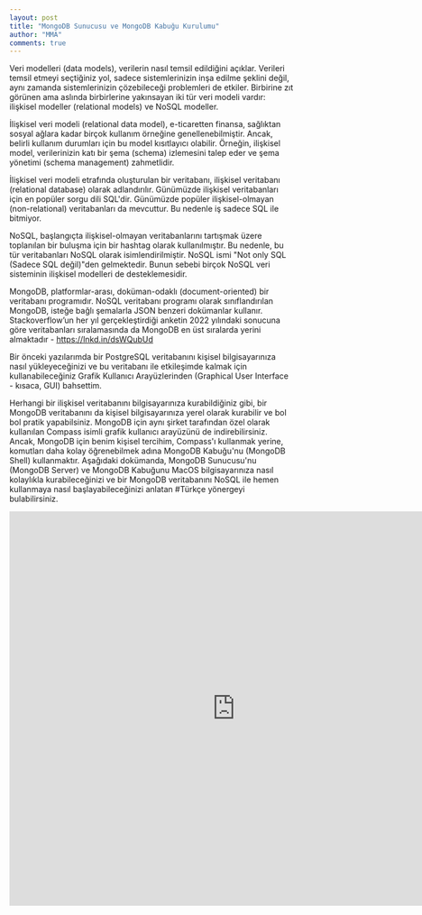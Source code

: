 ```yaml
---
layout: post
title: "MongoDB Sunucusu ve MongoDB Kabuğu Kurulumu"
author: "MMA"
comments: true
---
```


Veri modelleri (data models), verilerin nasıl temsil edildiğini açıklar. Verileri temsil etmeyi seçtiğiniz yol, sadece sistemlerinizin inşa edilme şeklini değil, aynı zamanda sistemlerinizin çözebileceği problemleri de etkiler. Birbirine zıt görünen ama aslında birbirlerine yakınsayan iki tür veri modeli vardır: ilişkisel modeller (relational models) ve NoSQL modeller.

İlişkisel veri modeli (relational data model), e-ticaretten finansa, sağlıktan sosyal ağlara kadar birçok kullanım örneğine genellenebilmiştir. Ancak, belirli kullanım durumları için bu model kısıtlayıcı olabilir. Örneğin, ilişkisel model, verilerinizin katı bir şema (schema) izlemesini talep eder ve şema yönetimi (schema management) zahmetlidir.

İlişkisel veri modeli etrafında oluşturulan bir veritabanı, ilişkisel veritabanı (relational database) olarak adlandırılır. Günümüzde ilişkisel veritabanları için en popüler sorgu dili SQL'dir. Günümüzde popüler ilişkisel-olmayan (non-relational) veritabanları da mevcuttur. Bu nedenle iş sadece SQL ile bitmiyor. 

NoSQL, başlangıçta ilişkisel-olmayan veritabanlarını tartışmak üzere toplanılan bir buluşma için bir hashtag olarak kullanılmıştır. Bu nedenle, bu tür veritabanları NoSQL olarak isimlendirilmiştir. NoSQL ismi "Not only SQL (Sadece SQL değil)"den gelmektedir. Bunun sebebi birçok NoSQL veri sisteminin ilişkisel modelleri de desteklemesidir.

MongoDB, platformlar-arası, doküman-odaklı (document-oriented) bir veritabanı programıdır. NoSQL veritabanı programı olarak sınıflandırılan MongoDB, isteğe bağlı şemalarla JSON benzeri dokümanlar kullanır. Stackoverflow’un her yıl gerçekleştirdiği anketin 2022 yılındaki sonucuna göre veritabanları sıralamasında da MongoDB en üst sıralarda yerini almaktadır - https://lnkd.in/dsWQubUd

Bir önceki yazılarımda bir PostgreSQL veritabanını kişisel bilgisayarınıza nasıl yükleyeceğinizi ve bu veritabanı ile etkileşimde kalmak için kullanabileceğiniz Grafik Kullanıcı Arayüzlerinden (Graphical User Interface - kısaca, GUI) bahsettim. 

Herhangi bir ilişkisel veritabanını bilgisayarınıza kurabildiğiniz gibi, bir MongoDB veritabanını da kişisel bilgisayarınıza yerel olarak kurabilir ve bol bol pratik yapabilsiniz. MongoDB için aynı şirket tarafından özel olarak kullanılan Compass isimli grafik kullanıcı arayüzünü de indirebilirsiniz. Ancak, MongoDB için benim kişisel tercihim, Compass'ı kullanmak yerine, komutları daha kolay öğrenebilmek adına MongoDB Kabuğu'nu (MongoDB Shell) kullanmaktır. Aşağıdaki dokümanda, MongoDB Sunucusu'nu (MongoDB Server) ve MongoDB Kabuğunu MacOS bilgisayarınıza nasıl kolaylıkla kurabileceğinizi ve bir MongoDB veritabanını NoSQL ile hemen kullanmaya nasıl başlayabileceğinizi anlatan #Türkçe yönergeyi bulabilirsiniz.

<embed src="https://mmuratarat.github.io/turkish/files/mongodb_instructions.pdf" width="800" height="700" frameborder="0" allowfullscreen>
